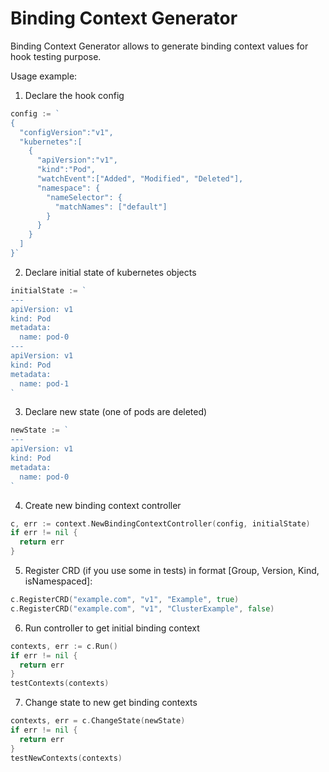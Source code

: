 Binding Context Generator
=========================
Binding Context Generator allows to generate binding context values for hook testing purpose.

Usage example:
1. Declare the hook config
```go
config := `
{
  "configVersion":"v1",
  "kubernetes":[
	{
	  "apiVersion":"v1",
	  "kind":"Pod",
	  "watchEvent":["Added", "Modified", "Deleted"],
	  "namespace": {
		"nameSelector": {
		  "matchNames": ["default"]
		}
	  }
	}
  ]
}`
```
2. Declare initial state of kubernetes objects
```go
initialState := `
---
apiVersion: v1
kind: Pod
metadata:
  name: pod-0
---
apiVersion: v1
kind: Pod
metadata:
  name: pod-1
`
```
3. Declare new state (one of pods are deleted)
```go
newState := `
---
apiVersion: v1
kind: Pod
metadata:
  name: pod-0
`
```
4. Create new binding context controller
```go
c, err := context.NewBindingContextController(config, initialState)
if err != nil {
  return err
}
```
5. Register CRD (if you use some in tests) in format [Group, Version, Kind, isNamespaced]:
```go
c.RegisterCRD("example.com", "v1", "Example", true)
c.RegisterCRD("example.com", "v1", "ClusterExample", false)
```
6. Run controller to get initial binding context
```go
contexts, err := c.Run()
if err != nil {
  return err
}
testContexts(contexts)
```
7. Change state to new get binding contexts
```go
contexts, err = c.ChangeState(newState)
if err != nil {
  return err
}
testNewContexts(contexts)
```